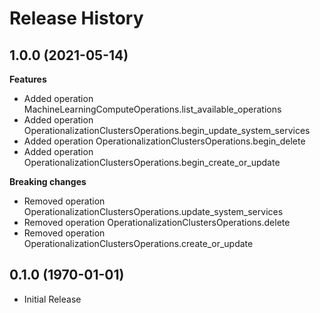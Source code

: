 # Release History

## 1.0.0 (2021-05-14)

**Features**

  - Added operation MachineLearningComputeOperations.list_available_operations
  - Added operation OperationalizationClustersOperations.begin_update_system_services
  - Added operation OperationalizationClustersOperations.begin_delete
  - Added operation OperationalizationClustersOperations.begin_create_or_update

**Breaking changes**

  - Removed operation OperationalizationClustersOperations.update_system_services
  - Removed operation OperationalizationClustersOperations.delete
  - Removed operation OperationalizationClustersOperations.create_or_update

## 0.1.0 (1970-01-01)

* Initial Release
